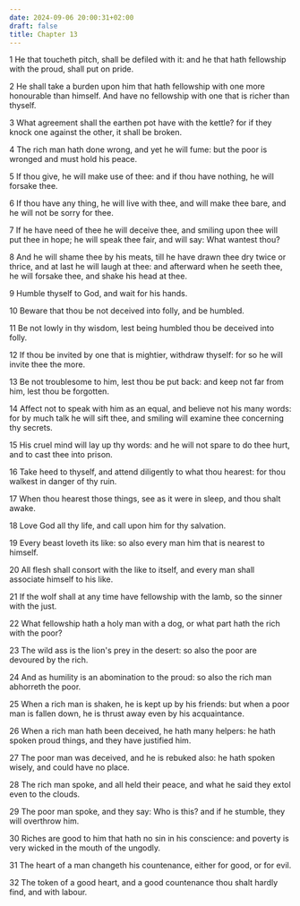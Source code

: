 ```yaml
---
date: 2024-09-06 20:00:31+02:00
draft: false
title: Chapter 13
---
```




1 He that toucheth pitch, shall be defiled with it: and he that hath fellowship with the proud, shall put on pride.

2 He shall take a burden upon him that hath fellowship with one more honourable than himself. And have no fellowship with one that is richer than thyself.

3 What agreement shall the earthen pot have with the kettle? for if they knock one against the other, it shall be broken.

4 The rich man hath done wrong, and yet he will fume: but the poor is wronged and must hold his peace.

5 If thou give, he will make use of thee: and if thou have nothing, he will forsake thee.

6 If thou have any thing, he will live with thee, and will make thee bare, and he will not be sorry for thee.

7 If he have need of thee he will deceive thee, and smiling upon thee will put thee in hope; he will speak thee fair, and will say: What wantest thou?

8 And he will shame thee by his meats, till he have drawn thee dry twice or thrice, and at last he will laugh at thee: and afterward when he seeth thee, he will forsake thee, and shake his head at thee.

9 Humble thyself to God, and wait for his hands.

10 Beware that thou be not deceived into folly, and be humbled.

11 Be not lowly in thy wisdom, lest being humbled thou be deceived into folly.

12 If thou be invited by one that is mightier, withdraw thyself: for so he will invite thee the more.

13 Be not troublesome to him, lest thou be put back: and keep not far from him, lest thou be forgotten.

14 Affect not to speak with him as an equal, and believe not his many words: for by much talk he will sift thee, and smiling will examine thee concerning thy secrets.

15 His cruel mind will lay up thy words: and he will not spare to do thee hurt, and to cast thee into prison.

16 Take heed to thyself, and attend diligently to what thou hearest: for thou walkest in danger of thy ruin.

17 When thou hearest those things, see as it were in sleep, and thou shalt awake.

18 Love God all thy life, and call upon him for thy salvation.

19 Every beast loveth its like: so also every man him that is nearest to himself.

20 All flesh shall consort with the like to itself, and every man shall associate himself to his like.

21 If the wolf shall at any time have fellowship with the lamb, so the sinner with the just.

22 What fellowship hath a holy man with a dog, or what part hath the rich with the poor?

23 The wild ass is the lion's prey in the desert: so also the poor are devoured by the rich.

24 And as humility is an abomination to the proud: so also the rich man abhorreth the poor.

25 When a rich man is shaken, he is kept up by his friends: but when a poor man is fallen down, he is thrust away even by his acquaintance.

26 When a rich man hath been deceived, he hath many helpers: he hath spoken proud things, and they have justified him.

27 The poor man was deceived, and he is rebuked also: he hath spoken wisely, and could have no place.

28 The rich man spoke, and all held their peace, and what he said they extol even to the clouds.

29 The poor man spoke, and they say: Who is this? and if he stumble, they will overthrow him.

30 Riches are good to him that hath no sin in his conscience: and poverty is very wicked in the mouth of the ungodly.

31 The heart of a man changeth his countenance, either for good, or for evil.

32 The token of a good heart, and a good countenance thou shalt hardly find, and with labour.

